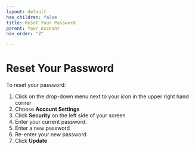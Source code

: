 ```yaml
---
layout: default
has_children: false
title: Reset Your Password
parent: Your Account
nav_order: "2"

---
```

# Reset Your Password

To reset your password:

1. Click on the drop-down menu next to your icon in the upper right hand corner
2. Choose **Account Settings**
3. Click **Security** on the left side of your screen
4. Enter your current password.
5. Enter a new password
6. Re-enter your new password
7. Click **Update**